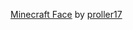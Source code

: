 [Minecraft Face](https://www.deviantart.com/proller17/art/Minecraft-Face-326825375) by [proller17](https://www.deviantart.com/proller17)
